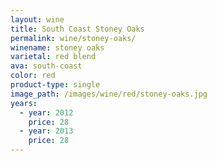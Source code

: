 ```yaml
---
layout: wine
title: South Coast Stoney Oaks
permalink: wine/stoney-oaks/
winename: stoney oaks
varietal: red blend
ava: south-coast
color: red
product-type: single
image_path: /images/wine/red/stoney-oaks.jpg
years:
  - year: 2012
    price: 28
  - year: 2013
    price: 28
---
```



